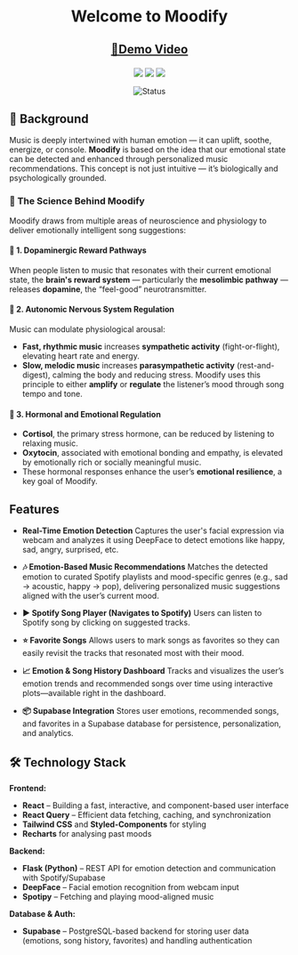 <h1 align="center">Welcome to Moodify</h1>

<h2 align="center">

[🎦Demo Video](https://drive.google.com/file/d/1ISgi3L-_uOGVdmHs7z336lSQJa3YCScb/view?usp=sharing)

</h2>

<!-- Badges -->
<p align="center">
  <img src="https://img.shields.io/github/stars/hydraharish123/moodify?style=flat-square" />
  <img src="https://img.shields.io/github/forks/hydraharish123/moodify?style=flat-square" />
  <img src="https://img.shields.io/github/issues/hydraharish123/moodify?style=flat-square" />
</p>

<div align="center">

<img src="https://img.shields.io/badge/Status-Completed-success?style=flat" alt="Status" />

</div>

## 🧠 Background

Music is deeply intertwined with human emotion — it can uplift, soothe, energize, or console. **Moodify** is based on the idea that our emotional state can be detected and enhanced through personalized music recommendations. This concept is not just intuitive — it’s biologically and psychologically grounded.

### 🔬 The Science Behind Moodify

Moodify draws from multiple areas of neuroscience and physiology to deliver emotionally intelligent song suggestions:

#### 🎯 1. Dopaminergic Reward Pathways

When people listen to music that resonates with their current emotional state, the **brain's reward system** — particularly the **mesolimbic pathway** — releases **dopamine**, the “feel-good” neurotransmitter.

#### 💓 2. Autonomic Nervous System Regulation

Music can modulate physiological arousal:

* **Fast, rhythmic music** increases **sympathetic activity** (fight-or-flight), elevating heart rate and energy.
* **Slow, melodic music** increases **parasympathetic activity** (rest-and-digest), calming the body and reducing stress.
  Moodify uses this principle to either **amplify** or **regulate** the listener’s mood through song tempo and tone.

#### 🧬 3. Hormonal and Emotional Regulation

* **Cortisol**, the primary stress hormone, can be reduced by listening to relaxing music.
* **Oxytocin**, associated with emotional bonding and empathy, is elevated by emotionally rich or socially meaningful music.
* These hormonal responses enhance the user’s **emotional resilience**, a key goal of Moodify.

## Features

* **Real-Time Emotion Detection**
  Captures the user's facial expression via webcam and analyzes it using DeepFace to detect emotions like happy, sad, angry, surprised, etc.

* **🎶 Emotion-Based Music Recommendations**
  Matches the detected emotion to curated Spotify playlists and mood-specific genres (e.g., sad → acoustic, happy → pop), delivering personalized music suggestions aligned with the user’s current mood.

* **▶️ Spotify Song Player (Navigates to Spotify)**
  Users can listen to Spotify song by clicking on suggested tracks.

* **⭐ Favorite Songs**
  Allows users to mark songs as favorites so they can easily revisit the tracks that resonated most with their mood.

* **📈 Emotion & Song History Dashboard**
  Tracks and visualizes the user’s emotion trends and recommended songs over time using interactive plots—available right in the dashboard.

* **📦 Supabase Integration**
  Stores user emotions, recommended songs, and favorites in a Supabase database for persistence, personalization, and analytics.


## 🛠️ Technology Stack

**Frontend:**

* **React** – Building a fast, interactive, and component-based user interface
* **React Query** – Efficient data fetching, caching, and synchronization
* **Tailwind CSS** and **Styled-Components** for styling
* **Recharts** for analysing past moods

**Backend:**

* **Flask (Python)** – REST API for emotion detection and communication with Spotify/Supabase
* **DeepFace** – Facial emotion recognition from webcam input
* **Spotipy** – Fetching and playing mood-aligned music

**Database & Auth:**

* **Supabase** – PostgreSQL-based backend for storing user data (emotions, song history, favorites) and handling authentication



